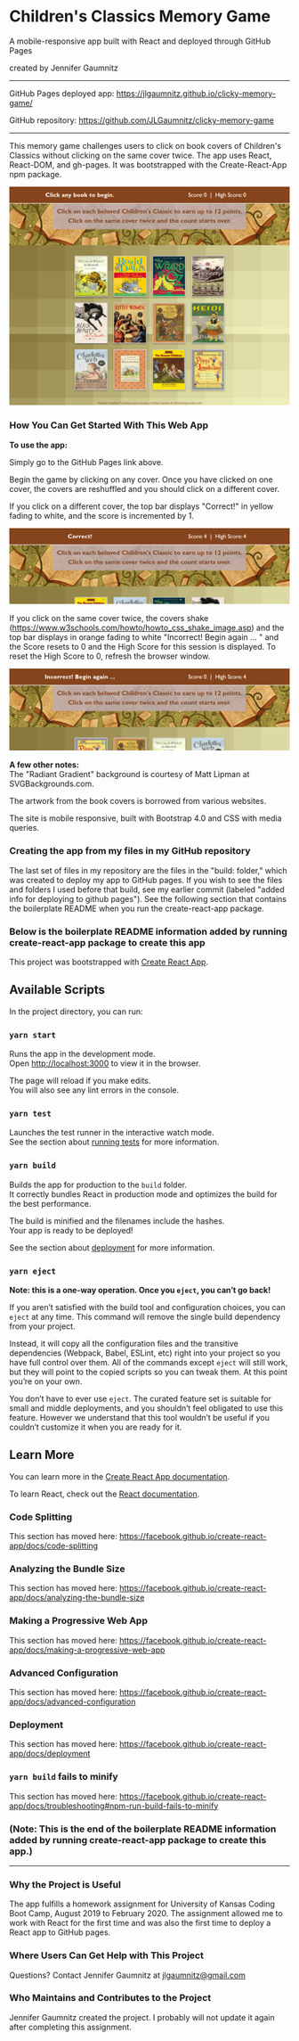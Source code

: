 # Children's Classics Memory Game

A mobile-responsive app built with React and deployed through GitHub Pages 

created by Jennifer Gaumnitz
____________

GitHub Pages deployed app: https://jlgaumnitz.github.io/clicky-memory-game/

GitHub repository: https://github.com/JLGaumnitz/clicky-memory-game
- - - -

This memory game challenges users to click on book covers of Children's Classics without clicking on the same cover twice. The app uses React, React-DOM, and gh-pages. It was bootstrapped with the Create-React-App npm package.

![Memory Game Start](./static/media/RM01_Childrens_Classics_Memory_Game_Start.png)

### How You Can Get Started With This Web App ###

<strong>To use the app:</strong> 

Simply go to the GitHub Pages link above. 

Begin the game by clicking on any cover. Once you have clicked on one cover, the covers are reshuffled and you should click on a different cover. 


If you click on a different cover, the top bar displays "Correct!" in yellow fading to white, and the score is incremented by 1. 

![Memory Game Correct Choice](./static/media/RM02_Childrens_Classics_Memory_Game_Correct.png)

If you click on the same cover twice, the covers shake (https://www.w3schools.com/howto/howto_css_shake_image.asp) and the top bar displays in orange fading to white "Incorrect! Begin again ... " and the Score resets to 0 and the High Score for this session is displayed. To reset the High Score to 0, refresh the browser window.

![Memory Game Correct Choice](./static/media/RM03_Childrens_Classics_Memory_Game_Incorrect.png)


<strong>A few other notes:</strong> <br>
The "Radiant Gradient" background is courtesy of Matt Lipman at SVGBackgrounds.com.

The  artwork from the book covers is borrowed from various websites.

The site is mobile responsive, built with Bootstrap 4.0 and CSS with media queries.

### Creating the app from my files in my GitHub repository ### 

The last set of files in my repository are the files in the "build: folder," which was created to deploy my app to GitHub pages. If you wish to see the files and folders I used before that build, see my earlier commit (labeled "added info for deploying to github pages"). See the following section that contains the boilerplate README when you run the create-react-app package.

<!-- Boilerplate README from create-react-app-->
### Below is the boilerplate README information added by running create-react-app package to create this app ###
This project was bootstrapped with [Create React App](https://github.com/facebook/create-react-app).

## Available Scripts

In the project directory, you can run:

### `yarn start`

Runs the app in the development mode.<br />
Open [http://localhost:3000](http://localhost:3000) to view it in the browser.

The page will reload if you make edits.<br />
You will also see any lint errors in the console.

### `yarn test`

Launches the test runner in the interactive watch mode.<br />
See the section about [running tests](https://facebook.github.io/create-react-app/docs/running-tests) for more information.

### `yarn build`

Builds the app for production to the `build` folder.<br />
It correctly bundles React in production mode and optimizes the build for the best performance.

The build is minified and the filenames include the hashes.<br />
Your app is ready to be deployed!

See the section about [deployment](https://facebook.github.io/create-react-app/docs/deployment) for more information.

### `yarn eject`

**Note: this is a one-way operation. Once you `eject`, you can’t go back!**

If you aren’t satisfied with the build tool and configuration choices, you can `eject` at any time. This command will remove the single build dependency from your project.

Instead, it will copy all the configuration files and the transitive dependencies (Webpack, Babel, ESLint, etc) right into your project so you have full control over them. All of the commands except `eject` will still work, but they will point to the copied scripts so you can tweak them. At this point you’re on your own.

You don’t have to ever use `eject`. The curated feature set is suitable for small and middle deployments, and you shouldn’t feel obligated to use this feature. However we understand that this tool wouldn’t be useful if you couldn’t customize it when you are ready for it.

## Learn More

You can learn more in the [Create React App documentation](https://facebook.github.io/create-react-app/docs/getting-started).

To learn React, check out the [React documentation](https://reactjs.org/).

### Code Splitting

This section has moved here: https://facebook.github.io/create-react-app/docs/code-splitting

### Analyzing the Bundle Size

This section has moved here: https://facebook.github.io/create-react-app/docs/analyzing-the-bundle-size

### Making a Progressive Web App

This section has moved here: https://facebook.github.io/create-react-app/docs/making-a-progressive-web-app

### Advanced Configuration

This section has moved here: https://facebook.github.io/create-react-app/docs/advanced-configuration

### Deployment

This section has moved here: https://facebook.github.io/create-react-app/docs/deployment

### `yarn build` fails to minify

This section has moved here: https://facebook.github.io/create-react-app/docs/troubleshooting#npm-run-build-fails-to-minify

### (Note: This is the end of the boilerplate README information added by running create-react-app package to create this app.)
-----

### Why the Project is Useful ###

  The app fulfills a homework assignment for University of Kansas Coding Boot Camp, August 2019 to February 2020. The assignment allowed me to work with React for the first time and was also the first time to deploy a React app to GitHub pages.

### Where Users Can Get Help with This Project ###

  Questions? Contact Jennifer Gaumnitz at jlgaumnitz@gmail.com

### Who Maintains and Contributes to the Project ###

  Jennifer Gaumnitz created the project. I probably will not update it again after completing this assignment. 

